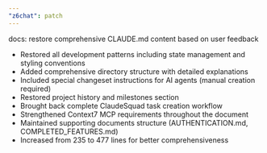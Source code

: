 ```yaml
---
"z6chat": patch
---
```


docs: restore comprehensive CLAUDE.md content based on user feedback

- Restored all development patterns including state management and styling conventions
- Added comprehensive directory structure with detailed explanations
- Included special changeset instructions for AI agents (manual creation required)
- Restored project history and milestones section
- Brought back complete ClaudeSquad task creation workflow
- Strengthened Context7 MCP requirements throughout the document
- Maintained supporting documents structure (AUTHENTICATION.md, COMPLETED_FEATURES.md)
- Increased from 235 to 477 lines for better comprehensiveness
